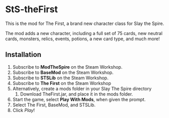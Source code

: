 # StS-theFirst

This is the mod for The First, a brand new character class for Slay the Spire.

The mod adds a new character, including a full set of 75 cards, new neutral cards, monsters, relics, events, potions, a new card type, and much more!

## Installation
1. Subscribe to **ModTheSpire** on the Steam Workshop.
2. Subscribe to **BaseMod** on the Steam Workshop.
3. Subscribe to **STSLib** on the Steam Workshop.
4. Subscribe to **The First** on the Steam Workshop
3. Alternatively, create a mods folder in your Slay The Spire directory
      1. Download TheFirst.jar, and place it in the mods folder.
5. Start the game, select **Play With Mods**, when given the prompt.
5. Select The First, BaseMod, and STSLib.
6. Click *Play*!
